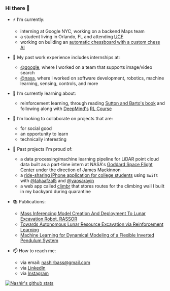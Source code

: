 ### Hi there 👋

- ⚡ I’m currently:
  - interning at Google NYC, working on a backend Maps team
  - a student living in Orlando, FL and attending [UCF](https://www.ucf.edu/)
  - working on building an [automatic chessboard with a custom chess AI](https://github.com/ucfai/knightros-gambit)

- 🔨 My past work experience includes internships at:
  - [@google](https://github.com/google), where I worked on a team that supports image/video search
  - [@nasa](https://github.com/nasa), where I worked on software development, robotics, machine learning, sensing, controls, and more

- 🌱 I’m currently learning about:
  - reinforcement learning, through reading [Sutton and Barto's book](http://www.incompleteideas.net/book/the-book-2nd.html) and following along with [DeepMind's](https://deepmind.com/) [RL Course](https://www.youtube.com/playlist?list=PLqYmG7hTraZDVH599EItlEWsUOsJbAodm)

- 👯 I’m looking to collaborate on projects that are:
  - for social good
  - an opportunity to learn
  - technically interesting

- 📆 Past projects I'm proud of:
  - a data processing/machine learning pipeline for LiDAR point cloud data built as a part-time intern at NASA's [Goddard Space Flight Center](https://www.nasa.gov/goddard) under the direction of James Mackinnon
  - a [ride-sharing iPhone application for college students](https://github.com/tanjyy/ridesio) using `Swift` with [@tahaafzal5](https://github.com/tahaafzal5) and [@yaosarayin](https://github.com/yaosarayin)
  - a web app called [climbr](https://github.com/nashirj/climbr) that stores routes for the climbing wall I built in my backyard during quarantine

- 📚 Publications:
  - [Mass Inferencing Model Creation And Deployment To Lunar Excavation Robot, RASSOR](https://arc.aiaa.org/doi/abs/10.2514/6.2021-4216)
  - [Towards Autonomous Lunar Resource Excavation via Reinforcement Learning](https://arc.aiaa.org/doi/abs/10.2514/6.2021-4217)
  - [Machine Learning for Dynamical Modeling of a Flexible Inverted Pendulum System](https://ntrs.nasa.gov/citations/20205004568)

- 📫 How to reach me:
  - via email: nashirbass@gmail.com
  - via [LinkedIn](https://www.linkedin.com/in/nashir-janmohamed/)
  - via [Instagram](https://www.instagram.com/nashirj/)

[![Nashir's github stats](https://github-readme-stats.vercel.app/api?username=nashirj&count_private=true&show_icons=true&theme=solarized-light)](https://github.com/nashirj/github-readme-stats)
